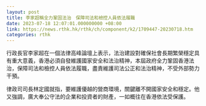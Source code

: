 ```yaml
---
layout: post
title: 李家超稱全力鞏固法治　保障司法和檢控人員依法履職
date: 2023-07-18 12:07:01.000000000 +08:00
link: https://news.rthk.hk/rthk/ch/component/k2/1709447-20230718.htm
categories: rthk
---
```


行政長官李家超在一個法律高峰論壇上表示，法治建設對確保社會長期繁榮穩定具有重大意義，香港必須自發維護國家安全和法治精神，本屆政府全力鞏固香港法治，保障司法和檢控人員依法履職，盡責維護司法公正和法治精神，不受外部勢力干預。

律政司司長林定國就指，要維護優越的營商環境，關鍵離不開國家安全和穩定。他又強調，廣大奉公守法的企業和投資者的財產，一如概往在香港依法受保護。
